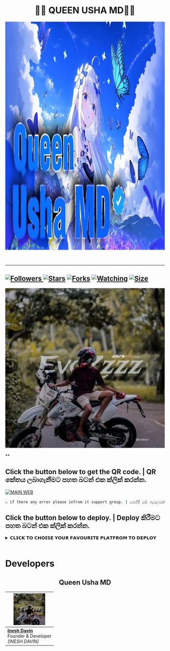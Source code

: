 <div align="center"><h1>🧚‍♂️ QUEEN USHA MD🧚‍♂️</h1><a href="https://github.com/LAKIYA-MD/LAKIYA-MD"><img src="https://raw.githubusercontent.com/DarkShadowMDbot/BOT-HELPER/refs/heads/main/usha11.png" width="1280" height="720"></a></div>

<p align="center">
  <a href="#"><img src="http://readme-typing-svg.herokuapp.com?color=ADD8E6&center=true&vCenter=true&multiline=false&lines=QUEEN+USHA+MD+BOT" alt="">
</p>

***

<a href="https://github.com/LAKIYA-MD/LAKIYA-MD"><img title="Followers" src="https://img.shields.io/github/followers/Sithuwa?e=flat-square">
<a href="https://github.com/LAKIYA-MD/LAKIYA-MD/stargazers/"><img title="Stars" src="https://img.shields.io/github/stars/LAKIYA-MD/LAKIYA-MD?color=blue&style=flat-square"></a>
<a href="https://github.com/LAKIYA-MD/LAKIYA-MD/network/members"><img title="Forks" src="https://img.shields.io/github/forks/LAKIYA-MD/LAKIYA-MD?color=red&style=flat-square"></a>
<a href="https://github.com/LAKIYA-MD/LAKIYA-MD/watchers"><img title="Watching" src="https://img.shields.io/github/watchers/LAKIYA-MD/LAKIYA-MD?label=Watchers&color=blue&style=flat-square"></a>
<a href="https://github.com/LAKIYA-MD/LAKIYA-MD"><img title="Size" src="https://img.shields.io/github/repo-size/LAKIYA-MD/LAKIYA-MD?style=flat-square&color=green"></a>
--
<a align="center"><img src="https://raw.githubusercontent.com/DarkShadowMDbot/BOT-HELPER/refs/heads/main/Photo2%20copy.jpeg" /></a>

  
**

## Click the button below to get the QR code. | QR කේතය ලබාගැනීමට පහත බටන් එක ක්ලික් කරන්න.

<a href='https://mini.goldenqueen.store/pair' target="_blank"><img alt='MAIN WEB' src='https://img.shields.io/badge/Scan_qr-100000?style=for-the-badge&logo=scan&logoColor=white&labelColor=black&color=black'/></a>

```bash
⚠️ if there any error please infrom it support group. | මෙහිදී යම් ගැටලුවක් ඇති උවහොත් සහය සමූහය වෙත සම්බන්ධ වන්න.
```

## Click the button below to deploy. | Deploy කිරීමට පහත බටන් එක ක්ලික් කරන්න.
 
 <details close>
<summary>𝗖𝗟𝗜𝗖𝗞 𝗧𝗢 𝗖𝗛𝗢𝗜𝗦𝗘 𝗬𝗢𝗨𝗥 𝗙𝗔𝗩𝗢𝗨𝗥𝗜𝗧𝗘 𝗣𝗟𝗔𝗧𝗙𝗥𝗢𝗠 𝗧𝗢 𝗗𝗘𝗣𝗟𝗢𝗬</summary>
 
<br><br>   
   
<h4 align="center"> Deploy on Repl.it
</h4>

<p align="center" >
    <a href="https://repl.it/github/LAKIYA-MD/LAKIYA-MD">
    <img src="https://i.ibb.co/zrB5kMh/deploy-on-repl.jpg" width="170px" alt="Deploy on Repl.it" >
    </a>
</p>


<p align="center" >
    <br>
    __________________________
    <br>
</p>


<br>
 
<h4 align="center"> Deploy on Heroku
</h4>

</p>

<p align="center" >
    <a href="https://heroku.com/deploy?template=https://github.com/LAKIYA-MD/LAKIYA-MD">
    <img src="https://www.herokucdn.com/deploy/button.png" width="160px" alt="Deploy on Heroku" >
    </a>

</p>

>

<p align="center" >
    <br>
  __________________________
    <br>
</p>

<br>
    


</details>

<br>

# Developers

<h2 align="center">Queen Usha MD
</h2>

  <p align="center">
    
| <a href="https://mr-lakiya-tech.vercel.app/"><img src="https://raw.githubusercontent.com/DarkShadowMDbot/BOT-HELPER/refs/heads/main/Photo2%20copy.jpeg" width=100 height=100></a> |
|---|
| **[Inesh Davin](https://github.com/DarkShadowMDbot)**</br>Founder & Developer</br>*[INESH DAVIN]* |
  </p>

